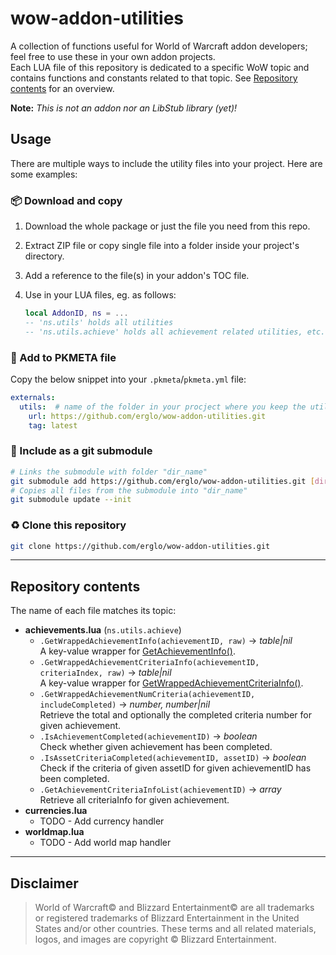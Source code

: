 # wow-addon-utilities

A collection of functions useful for World of Warcraft addon developers; feel free to use these in your own addon projects.  
Each LUA file of this repository is dedicated to a specific WoW topic and contains functions and constants related to that topic. See [Repository contents](#repository-contents) for an overview.

**Note:** _This is not an addon nor an LibStub library (yet)!_
&nbsp;  

## Usage

There are multiple ways to include the utility files into your project. Here are some examples:

### 📦 Download and copy

1. Download the whole package or just the file you need from this repo.
2. Extract ZIP file or copy single file into a folder inside your project's directory.
3. Add a reference to the file(s) in your addon's TOC file.
5. Use in your LUA files, eg. as follows:

    ```lua
    local AddonID, ns = ...
    -- 'ns.utils' holds all utilities
    -- 'ns.utils.achieve' holds all achievement related utilities, etc.
    ```

### 📝 Add to PKMETA file

Copy the below snippet into your `.pkmeta`/`pkmeta.yml` file:

```yaml
externals:
  utils:  # name of the folder in your procject where you keep the utility files
    url: https://github.com/erglo/wow-addon-utilities.git
    tag: latest
```

### 🔗 Include as a git submodule

```bash
# Links the submodule with folder "dir_name"
git submodule add https://github.com/erglo/wow-addon-utilities.git [dir_name]
# Copies all files from the submodule into "dir_name"
git submodule update --init
```

### ♻️ Clone this repository

```bash
git clone https://github.com/erglo/wow-addon-utilities.git
```

----

## Repository contents

The name of each file matches its topic:

- **achievements.lua** (`ns.utils.achieve`)
  - `.GetWrappedAchievementInfo(achievementID, raw)` &rarr; _table|nil_  
    A key-value wrapper for [GetAchievementInfo()](https://wowpedia.fandom.com/wiki/API_GetAchievementInfo).
  - `.GetWrappedAchievementCriteriaInfo(achievementID, criteriaIndex, raw)` &rarr; _table|nil_  
    A key-value wrapper for [GetWrappedAchievementCriteriaInfo()](https://wowpedia.fandom.com/wiki/API_GetAchievementCriteriaInfo).
  - `.GetWrappedAchievementNumCriteria(achievementID, includeCompleted)` &rarr; _number, number|nil_  
    Retrieve the total and optionally the completed criteria number for given achievement.
  - `.IsAchievementCompleted(achievementID)` &rarr; _boolean_  
    Check whether given achievement has been completed.
  - `.IsAssetCriteriaCompleted(achievementID, assetID)` &rarr; _boolean_  
    Check if the criteria of given assetID for given achievementID has been completed.
  - `.GetAchievementCriteriaInfoList(achievementID)` &rarr; _array_  
    Retrieve all criteriaInfo for given achievement.
- **currencies.lua**
  - TODO - Add currency handler
- **worldmap.lua**
  - TODO - Add world map handler

----

## Disclaimer

> World of Warcraft© and Blizzard Entertainment© are all trademarks or registered trademarks of Blizzard Entertainment in the United States and/or other countries. These terms and all related materials, logos, and images are copyright © Blizzard Entertainment.
